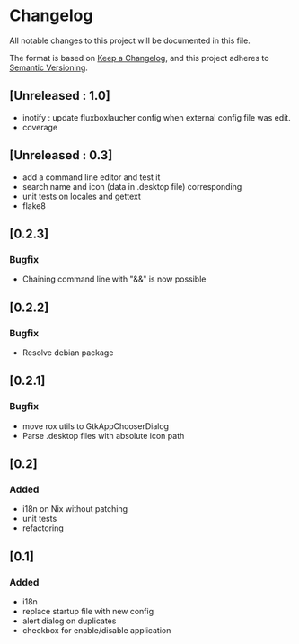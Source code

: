 # Changelog

All notable changes to this project will be documented in this file.

The format is based on [Keep a Changelog](https://keepachangelog.com/en/1.0.0/),
and this project adheres to [Semantic Versioning](https://semver.org/spec/v2.0.0.html).

## [Unreleased : 1.0]

- inotify : update fluxboxlaucher config when external config file was edit.
- coverage

## [Unreleased : 0.3]

- add a command line editor and test it
- search name and icon (data in .desktop file) corresponding
- unit tests on locales and gettext
- flake8

## [0.2.3]
### Bugfix

- Chaining command line with "&&" is now possible

## [0.2.2]
### Bugfix
- Resolve debian package

## [0.2.1]
### Bugfix

- move rox utils to GtkAppChooserDialog
- Parse .desktop files with absolute icon path

## [0.2]
### Added

- i18n on Nix without patching
- unit tests
- refactoring

## [0.1]
### Added

- i18n
- replace startup file with new config
- alert dialog on duplicates
- checkbox for enable/disable application
